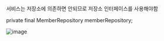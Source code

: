 서비스는 저장소에 의존하면 안되므로 저장소 인터페이스를 사용해야함

private final MemberRepository memberRepository;

![image](https://user-images.githubusercontent.com/108928206/189133858-2a092618-74b7-409d-ab19-e40231898b2d.png)
